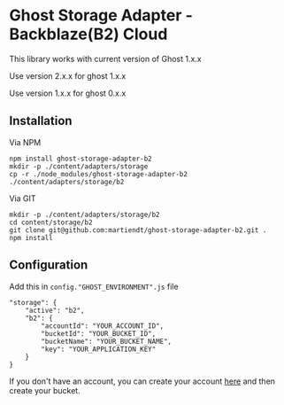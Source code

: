 # Ghost Storage Adapter - Backblaze(B2) Cloud
This library works with current version of Ghost 1.x.x

Use version 2.x.x for ghost 1.x.x

Use version 1.x.x for ghost 0.x.x

## Installation

Via NPM
```
npm install ghost-storage-adapter-b2
mkdir -p ./content/adapters/storage
cp -r ./node_modules/ghost-storage-adapter-b2 ./content/adapters/storage/b2
```

Via GIT
```
mkdir -p ./content/adapters/storage/b2
cd content/storage/b2
git clone git@github.com:martiendt/ghost-storage-adapter-b2.git .
npm install
```

## Configuration
Add this in `config."GHOST_ENVIRONMENT".js` file
```
"storage": {
    "active": "b2",
    "b2": {
        "accountId": "YOUR_ACCOUNT_ID",
        "bucketId": "YOUR_BUCKET_ID",
        "bucketName": "YOUR_BUCKET_NAME",
        "key": "YOUR_APPLICATION_KEY"
    }
}   
```

If you don't have an account, you can create your account [here](https://www.backblaze.com) and then create your bucket.

